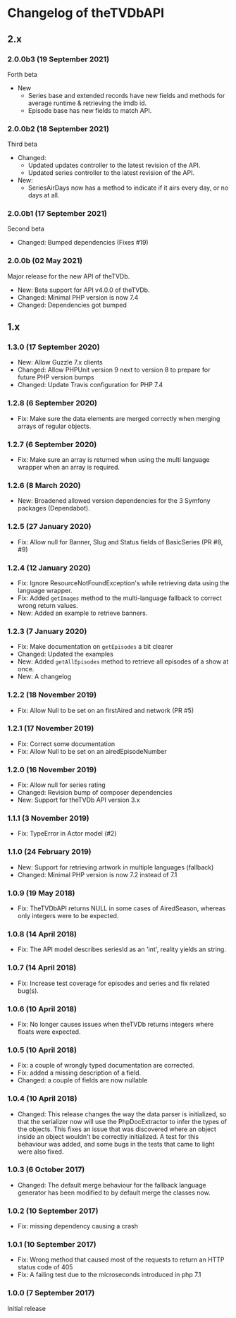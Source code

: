 # Changelog of theTVDbAPI

## 2.x

### 2.0.0b3 (19 September 2021)

Forth beta

* New
  * Series base and extended records have new fields and methods for average runtime & retrieving the imdb id.
  * Episode base has new fields to match API.

### 2.0.0b2 (18 September 2021)

Third beta

* Changed:
  * Updated updates controller to the latest revision of the API.
  * Updated series controller to the latest revision of the API.
* New:
  * SeriesAirDays now has a method to indicate if it airs every day, or no days at all.

### 2.0.0b1 (17 September 2021)

Second beta

* Changed: Bumped dependencies (Fixes #19)

### 2.0.0b (02 May 2021)

Major release for the new API of theTVDb.

* New: Beta support for API v4.0.0 of theTVDb.
* Changed: Minimal PHP version is now 7.4
* Changed: Dependencies got bumped

## 1.x

### 1.3.0 (17 September 2020)

- New: Allow Guzzle 7.x clients
- Changed: Allow PHPUnit version 9 next to version 8 to prepare for future PHP version bumps
- Changed: Update Travis configuration for PHP 7.4

### 1.2.8 (6 September 2020)

- Fix: Make sure the data elements are merged correctly when merging arrays of regular objects.

### 1.2.7 (6 September 2020)

- Fix: Make sure an array is returned when using the multi language wrapper when an array is required.

### 1.2.6 (8 March 2020)

- New: Broadened allowed version dependencies for the 3 Symfony packages (Dependabot).

### 1.2.5 (27 January 2020)

- Fix: Allow null for Banner, Slug and Status fields of BasicSeries (PR #8, #9)

### 1.2.4 (12 January 2020)

- Fix: Ignore ResourceNotFoundException's while retrieving data using the language wrapper.
- Fix: Added `getImages` method to the multi-language fallback to correct wrong return values.
- New: Added an example to retrieve banners. 

### 1.2.3 (7 January 2020)

- Fix: Make documentation on `getEpisodes` a bit clearer
- Changed: Updated the examples
- New: Added `getAllEpisodes` method to retrieve all episodes of a show at once.
- New: A changelog

### 1.2.2 (18 November 2019)

- Fix: Allow Null to be set on an firstAired and network (PR #5)

### 1.2.1 (17 November 2019)

- Fix: Correct some documentation
- Fix: Allow Null to be set on an airedEpisodeNumber


### 1.2.0 (16 November 2019)

- Fix: Allow null for series rating
- Changed: Revision bump of composer dependencies
- New: Support for theTVDb API version 3.x

### 1.1.1 (3 November 2019)

- Fix: TypeError in Actor model (#2)

### 1.1.0 (24 February 2019)

- New: Support for retrieving artwork in multiple languages (fallback)
- Changed: Minimal PHP version is now 7.2 instead of 7.1

### 1.0.9 (19 May 2018)

- Fix: TheTVDbAPI returns NULL in some cases of AiredSeason, whereas only integers were to be expected.

### 1.0.8 (14 April 2018)

- Fix: The API model describes seriesId as an 'int', reality yields an string.

### 1.0.7 (14 April 2018)

- Fix: Increase test coverage for episodes and series and fix related bug(s).

### 1.0.6 (10 April 2018)

- Fix: No longer causes issues when theTVDb returns integers where floats were expected.

### 1.0.5 (10 April 2018)

- Fix: a couple of wrongly typed documentation are corrected.
- Fix: added a missing description of a field.
- Changed: a couple of fields are now nullable

### 1.0.4 (10 April 2018)

- Changed: This release changes the way the data parser is initialized, so that the serializer now will use the PhpDocExtractor to infer the types of the objects. This fixes an issue that was discovered where an object inside an object wouldn't be correctly initialized. A test for this behaviour was added, and some bugs in the tests that came to light were also fixed.

### 1.0.3 (6 October 2017)

- Changed: The default merge behaviour for the fallback language generator has been modified to by default merge the classes now.

### 1.0.2 (10 September 2017)

- Fix: missing dependency causing a crash

### 1.0.1 (10 September 2017)

- Fix: Wrong method that caused most of the requests to return an HTTP status code of 405
- Fix: A failing test due to the microseconds introduced in php 7.1

### 1.0.0 (7 September 2017)

Initial release
